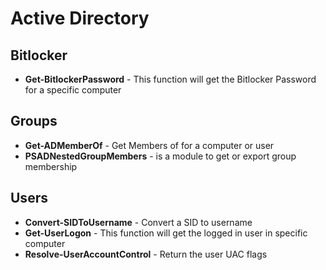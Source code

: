 # Active Directory

## Bitlocker

* **Get-BitlockerPassword** - This function will get the Bitlocker Password for a specific computer

## Groups

* **Get-ADMemberOf** - Get Members of for a computer or user
* **PSADNestedGroupMembers** - is a module to get or export group membership

## Users

* **Convert-SIDToUsername** - Convert a SID to username
* **Get-UserLogon** - This function will get the logged in user in specific computer
* **Resolve-UserAccountControl** - Return the user UAC flags
